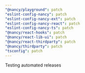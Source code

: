 ```yaml
---
"@nancy/playground": patch
"eslint-config-nancy": patch
"eslint-config-nancy-ext": patch
"eslint-config-nancy-react": patch
"eslint-config-nancy-ts": patch
"@nancy/react-hooks": patch
"@nancy/react-lib-ui": patch
"@nancy/react-thirdparty": patch
"@nancy/thirdparty": patch
"tsconfig": patch
---
```


Testing automated releases
